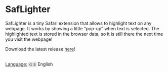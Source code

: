# SafLighter

SafLighter is a tiny Safari extension that allows to highlight text on any webpage. It works by showing a little “pop-up” when text is selected. The highlighted text is stored in the browser data, so it is still there the next time you visit the webpage!  
  
Download the latest release [here](https://github.com/FLA-Coding/SafLighter/releases/latest)!  
  
&nbsp;<br/>
<ins>Language:</ins> 🇬🇧 English
